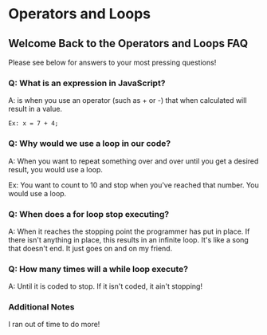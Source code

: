 # Operators and Loops

## Welcome Back to the Operators and Loops FAQ

Please see below for answers to your most pressing questions!

### Q: What is an expression in JavaScript?

A: is when you use an operator (such as + or -) that when calculated will result in a value.

`Ex: x = 7 + 4;`

### Q: Why would we use a loop in our code?

A: When you want to repeat something over and over until you get a desired result, you would use a loop.

Ex: You want to count to 10 and stop when you've reached that number. You would use a loop.

### Q: When does a for loop stop executing?

A: When it reaches the stopping point the programmer has put in place. If there isn't anything in place, this results in an infinite loop. It's like a song that doesn't end. It just goes on and on my friend.

### Q: How many times will a while loop execute?

A: Until it is coded to stop. If it isn't coded, it ain't stopping!

### **Additional Notes**

I ran out of time to do more!
